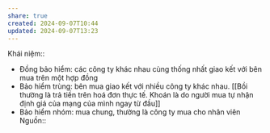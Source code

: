 ```yaml
---
share: true
created: 2024-09-07T10:44
updated: 2024-09-07T13:23
---
```

Khái niệm:: 
- Đồng bảo hiểm: các công ty khác nhau cùng thống nhất giao kết với bên mua trên một hợp đồng
- Bảo hiểm trùng: bên mua giao kết với nhiều công ty khác nhau. [[Bồi thường là trả tiền trên hoá đơn thực tế. Khoán là do người mua tự nhận định giá của mạng của mình ngay từ đầu]]
- Bảo hiểm nhóm: mua chung, thường là công ty mua cho nhân viên
Nguồn:: 
